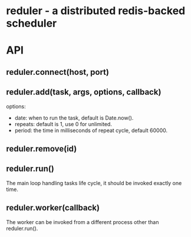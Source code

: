 # reduler - a distributed redis-backed scheduler
# API
## reduler.connect(host, port)
## reduler.add(task, args, options, callback)
options:
- date: when to run the task, default is Date.now().
- repeats: default is 1, use 0 for unlimited.
- period: the time in milliseconds of repeat cycle, default 60000.

## reduler.remove(id)
## reduler.run()
The main loop handling tasks life cycle, it should be invoked exactly one time.

## reduler.worker(callback)
The worker can be invoked from a different process other than reduler.run().
